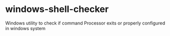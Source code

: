 # windows-shell-checker
Windows utility to check if command Processor exits or properly configured in windows system 
